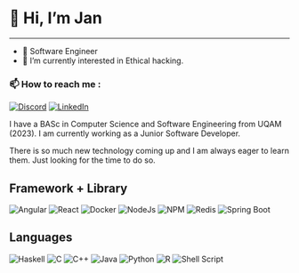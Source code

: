 # 👋 Hi, I’m Jan
---

- 👀 Software Engineer
- 🌱 I’m currently interested in Ethical hacking.

### 📫 How to reach me : 
[![Discord](https://img.shields.io/badge/Discord-%235865F2.svg?style=for-the-badge&logo=discord&logoColor=white)](discordapp.com/users/535222914023292948)
[![LinkedIn](https://img.shields.io/badge/linkedin-%230077B5.svg?style=for-the-badge&logo=linkedin&logoColor=white)](https://www.linkedin.com/in/janvillapaz/)


I have a BASc in Computer Science and Software Engineering from UQAM (2023). 
I am currently working as a Junior Software Developer.

There is so much new technology coming up and I am always eager to learn them. Just looking for the time to do so.

## Framework + Library

![Angular](https://img.shields.io/badge/Angular-DD0031?style=for-the-badge&logo=angular&logoColor=white)
![React](https://img.shields.io/badge/React-20232A?style=for-the-badge&logo=react&logoColor=61DAFB)
![Docker](https://img.shields.io/badge/Docker-2CA5E0?style=for-the-badge&logo=docker&logoColor=white)
![NodeJs](https://img.shields.io/badge/Node%20js-339933?style=for-the-badge&logo=nodedotjs&logoColor=white)
![NPM](https://img.shields.io/badge/npm-CB3837?style=for-the-badge&logo=npm&logoColor=white)
![Redis](https://img.shields.io/badge/redis-CC0000.svg?&style=for-the-badge&logo=redis&logoColor=white)
![Spring Boot](https://img.shields.io/badge/Spring_Boot-F2F4F9?style=for-the-badge&logo=spring-boot)



## Languages
![Haskell](https://img.shields.io/badge/Haskell-5D4F85?style=for-the-badge&logo=haskell&logoColor=white)
![C](https://img.shields.io/badge/C-00599C?style=for-the-badge&logo=c&logoColor=white)
![C++](https://img.shields.io/badge/C%2B%2B-00599C?style=for-the-badge&logo=c%2B%2B&logoColor=white)
![Java](https://img.shields.io/badge/java-%23ED8B00.svg?style=for-the-badge&logo=openjdk&logoColor=white)
![Python](https://img.shields.io/badge/python-3670A0?style=for-the-badge&logo=python&logoColor=ffdd54)
![R](https://img.shields.io/badge/R-276DC3?style=for-the-badge&logo=r&logoColor=white)
![Shell Script](https://img.shields.io/badge/Shell_Script-121011?style=for-the-badge&logo=gnu-bash&logoColor=white)


<!---
JanVillapaz/JanVillapaz is a ✨ special ✨ repository because its `README.md` (this file) appears on your GitHub profile.
You can click the Preview link to take a look at your changes.
--->
